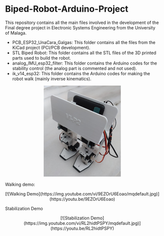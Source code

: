 # Biped-Robot-Arduino-Project
This repository contains all the main files involved in the development of the Final degree project in Electronic Systems Engineering from the University of Malaga.
- PCB_ESP32_UnaCara_Galgas: This folder contains all the files from the KiCad project (PCI/PCB development).
- STL Biped Robot: This folder contains all the STL files of the 3D printed parts used to build the robot.
- analog_IMU_esp32_filter: This folder contains the Arduino codes for the stability control (the analog part is commented and not used).
- ik_v14_esp32: This folder contains the Arduino codes for making the robot walk (mainly inverse kinematics).

<p align="center">
  <img src="Foto_robot.jpg" alt="hoto of the final prototype" width="50%">
</p>

Walking demo:


<p align="center">
[![Walking Demo](https://img.youtube.com/vi/9EZOrU6Eoao/mqdefault.jpg)](https://youtu.be/9EZOrU6Eoao)
</p>

Stabilization Demo


<p align="center">
[![Stabilization Demo](https://img.youtube.com/vi/RL2hidtPSPY/mqdefault.jpg)](https://youtu.be/RL2hidtPSPY)
</p>

